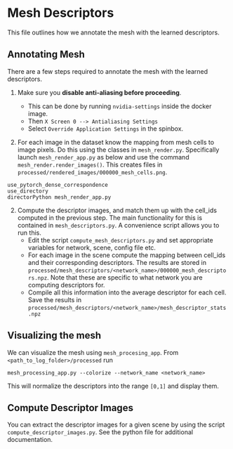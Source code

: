 # Mesh Descriptors

This file outlines how we annotate the mesh with the learned descriptors.

## Annotating Mesh

There are a few steps required to annotate the mesh with the learned descriptors.

1. Make sure you **disable anti-aliasing before proceeding**. 
    - This can be done by running `nvidia-settings` inside the docker image.
    - Then `X Screen 0 --> Antialiasing Settings`
    - Select `Override Application Settings` in the spinbox.

1. For each image in the dataset know the mapping from mesh cells to image pixels. Do this using the classes in `mesh_render.py`. Specifically launch `mesh_render_app.py` as below and use the command `mesh_render.render_images()`. This creates files in `processed/rendered_images/000000_mesh_cells.png`.

```
use_pytorch_dense_correspondence
use_directory
directorPython mesh_render_app.py
```

2. Compute the descriptor images, and match them up with the cell_ids computed in the previous step. The main
functionality for this is contained in `mesh_descriptors.py`. A convenience script allows you to run this.
    - Edit the script `compute_mesh_descriptors.py` and set appropriate variables for network, scene, config
    file etc.
    - For each image in the scene compute the mapping between cell_ids and their corresponding descriptors. The results are 
  stored in `processed/mesh_descriptors/<network_name>/000000_mesh_descriptors.npz`. Note that these are specific to what network you are computing descriptors for.
    - Compile all this information into the average descriptor for each cell. Save the results in 
    `processed/mesh_descriptors/<network_name>/mesh_descriptor_stats.npz`
    

## Visualizing the mesh
We can visualize the mesh using `mesh_procesing_app`. From `<path_to_log_folder>/processed` run

```
mesh_processing_app.py --colorize --network_name <network_name>
```
This will normalize the descriptors into the range `[0,1]` and display them.

## Compute Descriptor Images
You can extract the descriptor images for a given scene by using the script `compute_descriptor_images.py`. See
the python file for additional documentation.
    
